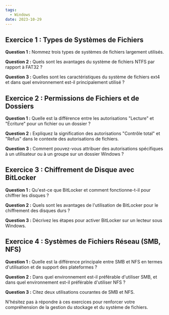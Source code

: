 ```yaml
---
tags:
  - Windows
date: 2023-10-29
---
```


## Exercice 1 : Types de Systèmes de Fichiers

**Question 1 :** Nommez trois types de systèmes de fichiers largement utilisés.

**Question 2 :** Quels sont les avantages du système de fichiers NTFS par rapport à FAT32 ?

**Question 3 :** Quelles sont les caractéristiques du système de fichiers ext4 et dans quel environnement est-il principalement utilisé ?

## Exercice 2 : Permissions de Fichiers et de Dossiers

**Question 1 :** Quelle est la différence entre les autorisations "Lecture" et "Écriture" pour un fichier ou un dossier ?

**Question 2 :** Expliquez la signification des autorisations "Contrôle total" et "Refus" dans le contexte des autorisations de fichiers.

**Question 3 :** Comment pouvez-vous attribuer des autorisations spécifiques à un utilisateur ou à un groupe sur un dossier Windows ?

## Exercice 3 : Chiffrement de Disque avec BitLocker

**Question 1 :** Qu'est-ce que BitLocker et comment fonctionne-t-il pour chiffrer les disques ?

**Question 2 :** Quels sont les avantages de l'utilisation de BitLocker pour le chiffrement des disques durs ?

**Question 3 :** Décrivez les étapes pour activer BitLocker sur un lecteur sous Windows.

## Exercice 4 : Systèmes de Fichiers Réseau (SMB, NFS)

**Question 1 :** Quelle est la différence principale entre SMB et NFS en termes d'utilisation et de support des plateformes ?

**Question 2 :** Dans quel environnement est-il préférable d'utiliser SMB, et dans quel environnement est-il préférable d'utiliser NFS ?

**Question 3 :** Citez deux utilisations courantes de SMB et NFS.

N'hésitez pas à répondre à ces exercices pour renforcer votre compréhension de la gestion du stockage et du système de fichiers. 

